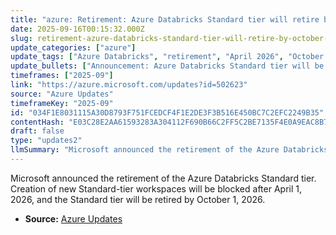 ```yaml
---
title: "azure: Retirement: Azure Databricks Standard tier will retire by October 2026"
date: 2025-09-16T00:15:32.000Z
slug: retirement-azure-databricks-standard-tier-will-retire-by-october-2026
update_categories: ["azure"]
update_tags: ["Azure Databricks", "retirement", "April 2026", "October 2026", "migration"]
update_bullets: ["Announcement: Azure Databricks Standard tier will be retired (per Microsoft update).", "Creation cutoff: New Standard-tier workspaces cannot be created after April 1, 2026.", "Retirement date: The Standard tier will be retired by October 1, 2026, affecting existing Standard workspaces.", "Recommended action: Plan and execute migration to supported Databricks tiers before the retirement date to avoid service disruption.", "Next steps: Review Azure documentation, assess affected workspaces, and contact Microsoft support or your account team for migration guidance."]
timeframes: ["2025-09"]
link: "https://azure.microsoft.com/updates?id=502623"
source: "Azure Updates"
timeframeKey: "2025-09"
id: "034F1E8031115A30D8793F751FCEDCF4F1E2DE3F3B516E450BC7C2EFC2249B35"
contentHash: "E03C28E2AA61593283A304112F690B66C2FF5C2BE7135F4E0A9EAC8B78BA15D7"
draft: false
type: "updates2"
llmSummary: "Microsoft announced the retirement of the Azure Databricks Standard tier. Creation of new Standard-tier workspaces will be blocked after April 1, 2026, and the Standard tier will be retired by October 1, 2026."
---
```


Microsoft announced the retirement of the Azure Databricks Standard tier. Creation of new Standard-tier workspaces will be blocked after April 1, 2026, and the Standard tier will be retired by October 1, 2026.

- **Source:** [Azure Updates](https://azure.microsoft.com/updates?id=502623)
